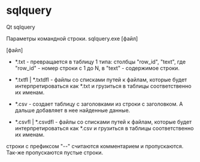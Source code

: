 # sqlquery
Qt sqlquery

Параметры командной строки.
sqlquery.exe [файл]

[файл] 
- *.txt - превращается в таблицу 1 типа: столбцы "row_id", "text", где "row_id" - номер строки с 1 до N, в "text" - содержимое строки.
- *.txtfl | *.txtdfl - файлы со списками путей к файлам, которые будет интерпретироваться как *.txt и грузиться в таблицы соответственно их именам.

- *.csv - создает таблицу с заголовками из строки с заголовком. А дальше добавляет в нее найденные данные.
- *.csvfl | *.csvdfl - файлы со списками путей к файлам, которые будет интерпретироваться как *.csv и грузиться в таблицы соответственно их именам.

строки с префиксом "--" считаются комментарием и пропускаются.
Так-же пропускаются пустые строки.

